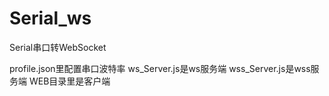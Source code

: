 # Serial_ws
Serial串口转WebSocket

profile.json里配置串口波特率
ws_Server.js是ws服务端
wss_Server.js是wss服务端
WEB目录里是客户端
